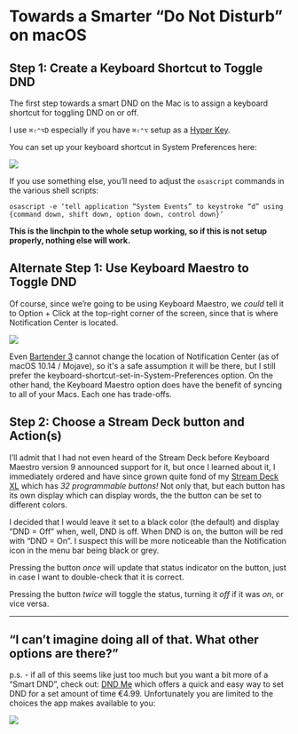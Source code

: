 
# Towards a Smarter “Do Not Disturb” on macOS

## Step 1: Create a Keyboard Shortcut to Toggle DND

The first step towards a smart DND on the Mac is to assign a keyboard shortcut for toggling DND on or off.

I use `⌘⇧⌃⌥D` especially if you have `⌘⇧⌃⌥` setup as a [Hyper Key](https://brettterpstra.com/2017/06/15/a-hyper-key-with-karabiner-elements-full-instructions/).

You can set up your keyboard shortcut in System Preferences here:

![](https://images.luo.ma/blogposts/DND-Keyboard-Shortcuts-System-Preferences-Keyboard-Shortcuts-Mission-Control.png)

If you use something else, you’ll need to adjust the `osascript` commands in the various shell scripts:

`osascript -e ‘tell application “System Events” to keystroke “d” using {command down, shift down, option down, control down}’`

**This is the linchpin to the whole setup working, so if this is not setup properly, nothing else will work.**

## Alternate Step 1: Use Keyboard Maestro to Toggle DND

Of course, since we’re going to be using Keyboard Maestro, we _could_ tell it to Option + Click at the top-right corner of the screen, since that is where Notification Center is located.

![](https://images.luo.ma/ss/KeyboardMaestro-Toggle-DND-with-Mouse-opt.png)

Even [Bartender 3](https://www.macbartender.com/faq/) cannot change the location of Notification Center (as of macOS 10.14 / Mojave), so it's a safe assumption it will be there, but I still prefer the keyboard-shortcut-set-in-System-Preferences option. On the other hand, the Keyboard Maestro option does have the benefit of syncing to all of your Macs. Each one has trade-offs.

## Step 2: Choose a Stream Deck button and Action(s)

I’ll admit that I had not even heard of the Stream Deck before Keyboard Maestro version 9 announced support for it, but once I learned about it, I immediately ordered and have since grown quite fond of my [Stream Deck XL](https://smile.amazon.com/Elgato-Stream-Deck-XL-customizable/dp/B07RL8H55Z) which has _32 programmable buttons!_ Not only that, but each button has its own display which can display words, the the button can be set to different colors.

I decided that I would leave it set to a black color (the default) and display “DND = Off” when, well, DND is off. When DND is on, the button will be red with “DND = On”. I suspect this will be more noticeable than the Notification icon in the menu bar being black or grey.

Pressing the button _once_ will update that status indicator on the button, just in case I want to double-check that it is correct.

Pressing the button _twice_ will toggle the status, turning it _off_ if it was _on_, or vice versa.







-----

## “I can’t imagine doing all of that. What other options are there?”

p.s. - if all of this seems like just too much but you want a bit more of a “Smart DND”, check out: [DND Me](https://runtimesharks.com/projects/dnd-me) which offers a quick and easy way to set DND for a set amount of time €4.99. Unfortunately you are limited to the choices the app makes available to you:

![](https://images.luo.ma/ss/DND-Me-Menu.png)

